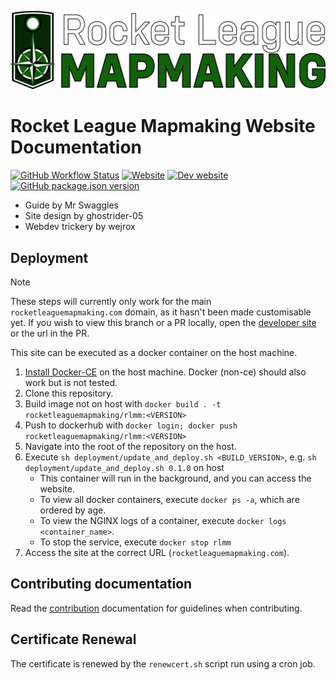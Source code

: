 <!-- markdownlint-disable-next-line MD041 -->
![Rocket League map making](./docs/.vitepress/public/icons/logo_rlmm_fulltext_new.png)

# Rocket League Mapmaking Website Documentation

[![GitHub Workflow Status](https://img.shields.io/github/actions/workflow/status/RocketLeagueMapMaking/RL-docs/test.yml?branch=master&label=tests)][github-actions]
[![Website](https://img.shields.io/website?down_message=offline&up_message=online&url=https%3A%2F%2Frocketleaguemapmaking.com%2F)][domain]
[![Dev website](https://img.shields.io/website?down_message=offline&up_message=online&label=website@master&url=https%3A%2F%2Frocketleaguemapmaking.pages.dev%2F)][dev-domain]
[![GitHub package.json version](https://img.shields.io/github/package-json/v/rocketleaguemapmaking/rl-docs)][package.json]

- Guide by Mr Swaggles
- Site design by ghostrider-05
- Webdev trickery by wejrox

## Deployment

> [!NOTE]
> These steps will currently only work for the main `rocketleaguemapmaking.com` domain, as it hasn't been made
customisable yet. If you wish to view this branch or a PR locally, open the [developer site][dev-domain] or the url in the PR.

This site can be executed as a docker container on the host machine.

1. [Install Docker-CE](https://docs.docker.com/engine/install/) on the host machine. Docker (non-ce) should also work but is not tested.
2. Clone this repository.
3. Build image not on host with `docker build . -t rocketleaguemapmaking/rlmm:<VERSION>`
4. Push to dockerhub with `docker login; docker push rocketleaguemapmaking/rlmm:<VERSION>`
5. Navigate into the root of the repository on the host.
6. Execute `sh deployment/update_and_deploy.sh <BUILD_VERSION>`, e.g. `sh deployment/update_and_deploy.sh 0.1.0` on host
    - This container will run in the background, and you can access the website.
    - To view all docker containers, execute `docker ps -a`, which are ordered by age.
    - To view the NGINX logs of a container, execute `docker logs <container_name>`.
    - To stop the service, execute `docker stop rlmm`
7. Access the site at the correct URL (`rocketleaguemapmaking.com`).

## Contributing documentation

Read the [contribution][contributing] documentation for guidelines when contributing.

## Certificate Renewal

The certificate is renewed by the `renewcert.sh` script run using a cron job.

[contributing]: ./CONTRIBUTING.md
[package.json]: https://github.com/RocketLeagueMapmaking/RL-docs/blob/master/package.json
[github-actions]: https://github.com/RocketLeagueMapmaking/RL-docs/actions
[domain]: https://rocketleaguemapmaking.com
[dev-domain]: https://rocketleaguemapmaking.pages.dev
